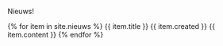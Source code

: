---
---
Nieuws!

{% for item in site.nieuws %}
  {{ item.title }} {{ item.created }}
  {{ item.content }}
{% endfor %}